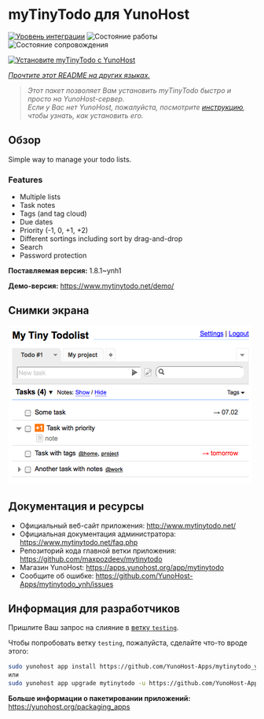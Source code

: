 <!--
Важно: этот README был автоматически сгенерирован <https://github.com/YunoHost/apps/tree/master/tools/readme_generator>
Он НЕ ДОЛЖЕН редактироваться вручную.
-->

# myTinyTodo для YunoHost

[![Уровень интеграции](https://dash.yunohost.org/integration/mytinytodo.svg)](https://ci-apps.yunohost.org/ci/apps/mytinytodo/) ![Состояние работы](https://ci-apps.yunohost.org/ci/badges/mytinytodo.status.svg) ![Состояние сопровождения](https://ci-apps.yunohost.org/ci/badges/mytinytodo.maintain.svg)

[![Установите myTinyTodo с YunoHost](https://install-app.yunohost.org/install-with-yunohost.svg)](https://install-app.yunohost.org/?app=mytinytodo)

*[Прочтите этот README на других языках.](./ALL_README.md)*

> *Этот пакет позволяет Вам установить myTinyTodo быстро и просто на YunoHost-сервер.*  
> *Если у Вас нет YunoHost, пожалуйста, посмотрите [инструкцию](https://yunohost.org/install), чтобы узнать, как установить его.*

## Обзор

Simple way to manage your todo lists. 

### Features

- Multiple lists
- Task notes
- Tags (and tag cloud)
- Due dates
- Priority (-1, 0, +1, +2)
- Different sortings including sort by drag-and-drop
- Search
- Password protection


**Поставляемая версия:** 1.8.1~ynh1

**Демо-версия:** <https://www.mytinytodo.net/demo/>

## Снимки экрана

![Снимок экрана myTinyTodo](./doc/screenshots/shot-v14b1.png)

## Документация и ресурсы

- Официальный веб-сайт приложения: <http://www.mytinytodo.net/>
- Официальная документация администратора: <https://www.mytinytodo.net/faq.php>
- Репозиторий кода главной ветки приложения: <https://github.com/maxpozdeev/mytinytodo>
- Магазин YunoHost: <https://apps.yunohost.org/app/mytinytodo>
- Сообщите об ошибке: <https://github.com/YunoHost-Apps/mytinytodo_ynh/issues>

## Информация для разработчиков

Пришлите Ваш запрос на слияние в [ветку `testing`](https://github.com/YunoHost-Apps/mytinytodo_ynh/tree/testing).

Чтобы попробовать ветку `testing`, пожалуйста, сделайте что-то вроде этого:

```bash
sudo yunohost app install https://github.com/YunoHost-Apps/mytinytodo_ynh/tree/testing --debug
или
sudo yunohost app upgrade mytinytodo -u https://github.com/YunoHost-Apps/mytinytodo_ynh/tree/testing --debug
```

**Больше информации о пакетировании приложений:** <https://yunohost.org/packaging_apps>
